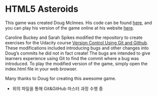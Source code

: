 # HTML5 Asteroids

This game was created Doug McInnes. His code can be found
[here](https://github.com/dmcinnes/HTML5-Asteroids), and you can play his
version of the game online at his website
[here](http://dougmcinnes.com/2010/05/12/html-5-asteroids/).

Caroline Buckey and Sarah Spikes modified the repository to create exercises for
the Udacity course [Version Control Using Git and Github](TODO). These
modifications included introducing bugs and other changes into Doug’s commits he
did not in fact create! The bugs are intended to give learners experience using
Git to find the commit where a bug was introduced. To play the modified version
of the game, simply open the index.html file in your web browser.

Many thanks to Doug for creating this awesome game.

* 위의 파일을 통해 Git&GitHub 마스터 과정 수행 중 

